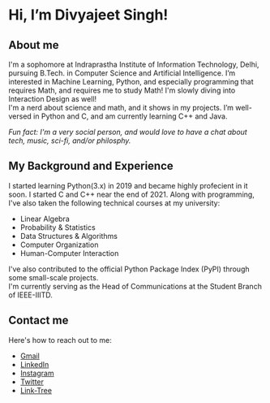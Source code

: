 # Hi, I’m Divyajeet Singh!

## About me

I'm a sophomore at Indraprastha Institute of Information Technology, Delhi, pursuing B.Tech. in Computer Science and Artificial Intelligence. I’m interested in Machine Learning, Python, and especially programming that requires Math, and requires me to study Math! I'm slowly diving into Interaction Design as well! \
I'm a nerd about science and math, and it shows in my projects. I’m well-versed in Python and C, and am currently learning C++ and Java.

*Fun fact: I'm a very social person, and would love to have a chat about tech, music, sci-fi, and/or philosphy.*

## My Background and Experience

I started learning Python(3.x) in 2019 and became highly profecient in it soon. I started C and C++ near the end of 2021. Along with programming, I've also taken the following technical courses at my university:
- Linear Algebra
- Probability & Statistics
- Data Structures & Algorithms
- Computer Organization
- Human-Computer Interaction

I've also contributed to the official Python Package Index (PyPI) through some small-scale projects. \
I'm currently serving as the Head of Communications at the Student Branch of IEEE-IIITD.

## Contact me

Here's how to reach out to me:
- [Gmail](https://mail.google.com/mail/u/0/#inbox?compose=GTvVlcSBnNgvrcQTTlsqlXsTXZgxZdMsGjpdjQRMqgZcDwFcQvgkThqBXsPLpJwSThDxLrsZhDKsz)
- [LinkedIn](https://www.linkedin.com/in/divyajeet-singh-23762b214/)
- [Instagram](https://www.instagram.com/divyajeettt/)
- [Twitter](https://open.spotify.com/user/plgd58jcnawn4ndarf941liho?si=d5492dfcfc6f4f1f)
- [Link-Tree](https://linktr.ee/divyajeettt)

<!---
divyajeettt/divyajeettt is a ✨ special ✨ repository because its `README.md` (this file) appears on your GitHub profile.
You can click the Preview link to take a look at your changes.
--->
